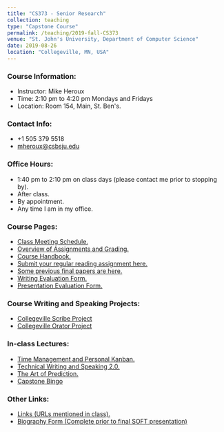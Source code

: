 ```yaml
---
title: "CS373 - Senior Research"
collection: teaching
type: "Capstone Course"
permalink: /teaching/2019-fall-CS373
venue: "St. John's University, Department of Computer Science"
date: 2019-08-26
location: "Collegeville, MN, USA"
---
```


### Course Information:
- Instructor: Mike Heroux
- Time: 2:10 pm to 4:20 pm Mondays and Fridays
- Location: Room 154, Main, St. Ben's.

### Contact Info:
- +1 505 379 5518
- <mheroux@csbsju.edu>

### Office Hours:
- 1:40 pm to 2:10 pm on class days (please contact me prior to stopping by).
- After class.
- By appointment.
- Any time I am in my office.

### Course Pages:
- [Class Meeting Schedule.](https://maherou.github.io/files/CS373/2019-Fall-Class-Meeting-Schedule)
- [Overview of Assignments and Grading.](https://maherou.github.io/files/CS373/Overview-of-Assignments-and-Grading)
- [Course Handbook.](https://maherou.github.io/files/CS373/CSCI373CourseHandbookFifteenthEdition.pdf)
- [Submit your regular reading assignment here.](https://forms.gle/w6gNm4K1CKypXk688)
- [Some previous final papers are here.](https://maherou.github.io/files/CS373/SamplePapers/SOTFPaperList)
- [Writing Evaluation Form.](https://maherou.github.io/files/CS373/CS373-Writing-Evaluation-Form)
- [Presentation Evaluation Form.](https://maherou.github.io/files/CS373/CS373-Presentation-Evaluation-Form)

### Course Writing and Speaking Projects:
- [Collegeville Scribe Project](https://collegeville.github.io/Scribe)
- [Collegeville Orator Project](https://collegeville.github.io/Orator)

### In-class Lectures:
- [Time Management and Personal Kanban.](https://maherou.github.io/files/CS373/TimeManagement.pdf)
- [Technical Writing and Speaking 2.0.](https://maherou.github.io/files/CS373/TechWritingSpeaking2.0.pdf)
- [The Art of Prediction.](https://maherou.github.io/files/CS373/TheArtOfPrediction.pdf)
- [Capstone Bingo](https://maherou.github.io/files/CS373/Bingo/Capstone-Bingo)

### Other Links:
- [Links (URLs mentioned in class).](https://maherou.github.io/files/CS373/CS373-Links)
- [Biography Form (Complete prior to final SOFT presentation)](https://goo.gl/forms/RAkFtKku6GrKopel2)
